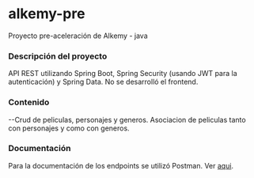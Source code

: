 # alkemy-pre
Proyecto pre-aceleración de Alkemy - java

### Descripción del proyecto
API REST utilizando Spring Boot, Spring Security (usando JWT para la autenticación) y Spring Data. 
No se desarrolló el frontend.

### Contenido
--Crud de peliculas, personajes y generos.
Asociacion de peliculas tanto con personajes y como con generos.

### Documentación
Para la documentación de los endpoints se utilizó Postman. Ver <a href="https://documenter.getpostman.com/view/19531071/Uz5GobYB">aqui</a>. 

